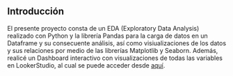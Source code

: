 <h2>Introducción</h2>
El presente proyecto consta de un EDA (Exploratory Data Analysis) realizado con Python y la librería Pandas para la carga de datos en un Dataframe y su consecuente análisis, así como visiualizaciones de los datos y sus relaciones por medio de las librerías Matplotlib y Seaborn.
Además, realicé un Dashboard interactivo con visualizaciones de todas las variables en LookerStudio, al cual se puede acceder desde <a href="https://lookerstudio.google.com/s/lXLnJXsKqjk" target="_blank">aquí</a>.
